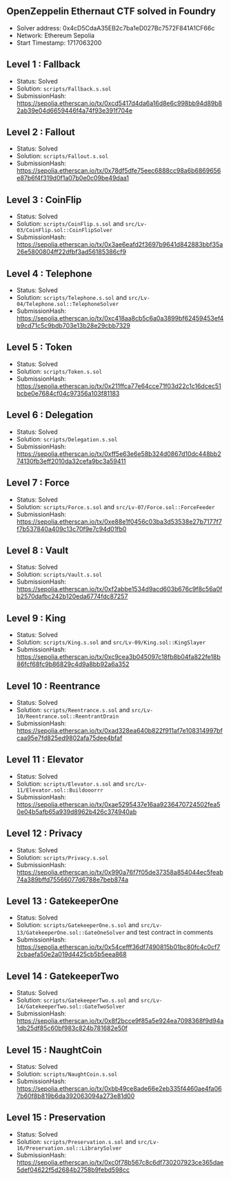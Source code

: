 ## OpenZeppelin Ethernaut CTF solved in Foundry

- Solver address: 0x4cD5CdaA35EB2c7ba1eD027Bc7572F841A1CF66c
- Network: Ethereum Sepolia
- Start Timestamp: 1717063200


## Level 1 : Fallback

- Status: Solved
- Solution: `scripts/Fallback.s.sol`
- SubmissionHash: https://sepolia.etherscan.io/tx/0xcd5417d4da6a16d8e6c998bb94d89b82ab39e04d6659446f4a74f93e391f704e

## Level 2 : Fallout

- Status: Solved
- Solution: `scripts/Fallout.s.sol`
- SubmissionHash: https://sepolia.etherscan.io/tx/0x78df5dfe75eec6888cc98a6b6869656e87b6f4f319d0f1a07b0e0c09be49daa1

## Level 3 : CoinFlip

- Status: Solved 
- Solution: `scripts/CoinFlip.s.sol` and `src/Lv-03/CoinFlip.sol::CoinFlipSolver`
- SubmissionHash: https://sepolia.etherscan.io/tx/0x3ae6eafd2f3697b9641d842883bbf35a26e5800804ff22dfbf3ad56185386cf9

## Level 4 : Telephone

- Status: Solved
- Solution: `scripts/Telephone.s.sol` and `src/Lv-04/Telephone.sol::TelephoneSolver`
- SubmissionHash: https://sepolia.etherscan.io/tx/0xc418aa8cb5c6a0a3899bf62459453ef4b9cd71c5c9bdb703e13b28e29cbb7329

## Level 5 : Token

- Status: Solved
- Solution: `scripts/Token.s.sol`
- SubmissionHash: https://sepolia.etherscan.io/tx/0x211ffca77e64cce71f03d22c1c16dcec51bcbe0e7684cf04c97356a103f81183

## Level 6 : Delegation

- Status: Solved
- Solution: `scripts/Delegation.s.sol`
- SubmissionHash: https://sepolia.etherscan.io/tx/0xff5e63e6e58b324d0867d10dc448bb274130fb3eff2010da32cefa9bc3a59411

## Level 7 : Force

- Status: Solved
- Solution: `scripts/Force.s.sol` and `src/Lv-07/Force.sol::ForceFeeder`
- SubmissionHash: https://sepolia.etherscan.io/tx/0xe88e1f0456c03ba3d53538e27b7177f7f7b537840a409c13c70f9e7c94d01fb0

## Level 8 : Vault

- Status: Solved 
- Solution: `scripts/Vault.s.sol`
- SubmissionHash: https://sepolia.etherscan.io/tx/0xf2abbe1534d9acd603b676c9f8c56a0fb2570dafbc242b120eda6774fdc87257

## Level 9 : King

- Status: Solved
- Solution: `scripts/King.s.sol` and `src/Lv-09/King.sol::KingSlayer`
- SubmissionHash: https://sepolia.etherscan.io/tx/0xc9cea3b045097c18fb8b04fa822fe18b86fcf68fc9b86829c4d9a8bb92a6a352

## Level 10 : Reentrance

- Status: Solved
- Solution: `scripts/Reentrance.s.sol` and `src/Lv-10/Reentrance.sol::ReentrantDrain`
- SubmissionHash: https://sepolia.etherscan.io/tx/0xad328ea640b822f911af7e108314997bfcaa95e7fd825ed9802afa75dee4bfaf

## Level 11 : Elevator

- Status: Solved
- Solution: `scripts/Elevator.s.sol` and `src/Lv-11/Elevator.sol::Buildooorrr`
- SubmissionHash: https://sepolia.etherscan.io/tx/0xae5295437e16aa9236470724502fea50e04b5afb65a939d8962b426c374940ab

## Level 12 : Privacy

- Status: Solved
- Solution: `scripts/Privacy.s.sol` 
- SubmissionHash: https://sepolia.etherscan.io/tx/0x990a76f7f05de37358a854044ec5feab74a389bffd75566077d6788e7beb874a

## Level 13 : GatekeeperOne

- Status: Solved
- Solution: `scripts/GatekeeperOne.s.sol` and `src/Lv-13/GatekeeperOne.sol::GateOneSolver` and test contract in comments
- SubmissionHash: https://sepolia.etherscan.io/tx/0x54cefff36df7490815b01bc80fc4c0cf72cbaefa50e2a019d4425cb5b5eea868

## Level 14 : GatekeeperTwo

- Status: Solved
- Solution: `scripts/GatekeeperTwo.s.sol` and `src/Lv-14/GatekeeperTwo.sol::GateTwoSolver` 
- SubmissionHash: https://sepolia.etherscan.io/tx/0x8f2bcce9f85a5e924ea7098368f9d94a1db25df85c60bf983c824b781682e50f

## Level 15 : NaughtCoin

- Status: Solved
- Solution: `scripts/NaughtCoin.s.sol`
- SubmissionHash: https://sepolia.etherscan.io/tx/0xbb49ce8ade66e2eb335f4460ae4fa067b60f8b819b6da392063094a273e81d00

## Level 15 : Preservation

- Status: Solved
- Solution: `scripts/Preservation.s.sol` and `src/Lv-16/Preservation.sol::LibrarySolver`
- SubmissionHash: https://sepolia.etherscan.io/tx/0xc0f78b567c8c6df730207923ce365dae5def04622f5d2684b2758b9febd598cc